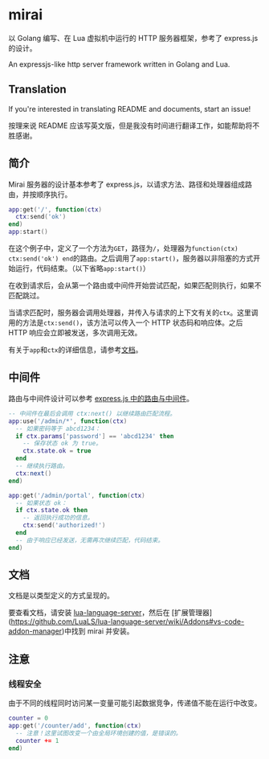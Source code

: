 # mirai
以 Golang 编写、在 Lua 虚拟机中运行的 HTTP 服务器框架，参考了 express.js 的设计。

An expressjs-like http server framework written in Golang and Lua.

## Translation
If you're interested in translating README and documents, start an issue!

按理来说 README 应该写英文版，但是我没有时间进行翻译工作，如能帮助将不胜感谢。

## 简介

Mirai 服务器的设计基本参考了 express.js，以请求方法、路径和处理器组成路由，并按顺序执行。
```lua
app:get('/', function(ctx)
  ctx:send('ok')
end)
app:start()
```
在这个例子中，定义了一个方法为```GET```，路径为```/```，处理器为```function(ctx) ctx:send('ok') end```的路由。之后调用了```app:start()```，服务器以非阻塞的方式开始运行，代码结束。（以下省略```app:start()```）

在收到请求后，会从第一个路由或中间件开始尝试匹配，如果匹配则执行，如果不匹配跳过。

当请求匹配时，服务器会调用处理器，并传入与请求的上下文有关的```ctx```。这里调用的方法是```ctx:send()```，该方法可以传入一个 HTTP 状态码和响应体。之后 HTTP 响应会立即被发送，多次调用无效。

有关于```app```和```ctx```的详细信息，请参考[文档](#文档)。

## 中间件
路由与中间件设计可以参考 [express.js 中的路由与中间件](https://expressjs.com/zh-cn/guide/using-middleware.html)。

```lua
-- 中间件在最后会调用 ctx:next() 以继续路由匹配流程。
app:use('/admin/*', function(ctx)
  -- 如果密码等于 abcd1234：
  if ctx.params['password'] == 'abcd1234' then
    -- 保存状态 ok 为 true。
    ctx.state.ok = true
  end
  -- 继续执行路由。
  ctx:next()
end)

app:get('/admin/portal', function(ctx)
  -- 如果状态 ok：
  if ctx.state.ok then
    -- 返回执行成功的信息。
    ctx:send('authorized!')
  end
  -- 由于响应已经发送，无需再次继续匹配，代码结束。
end)
```

## 文档
文档是以类型定义的方式呈现的。

要查看文档，请安装 [lua-language-server](https://github.com/LuaLS/lua-language-server)，然后在 [扩展管理器] (https://github.com/LuaLS/lua-language-server/wiki/Addons#vs-code-addon-manager)中找到 mirai 并安装。

## 注意

### 线程安全

由于不同的线程同时访问某一变量可能引起数据竞争，传递值不能在运行中改变。

```lua
counter = 0
app:get('/counter/add', function(ctx)
  -- 注意！这里试图改变一个由全局环境创建的值，是错误的。
  counter += 1
end)
```
